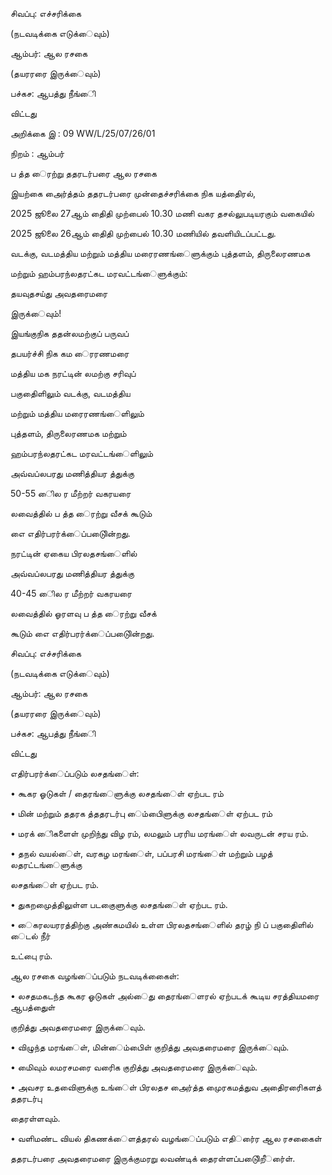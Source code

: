 சிவப்பு: எச்சரிக்கை

(நடவடிக்கை எடுக்ைவும்)

ஆம்பர்: ஆல ரசகை

(தயரரரை இருக்ைவும்)

பச்கச: ஆபத்து நீங்ைி

விட்டது

அறிக்கை இ : 09 WW/L/25/07/26/01

நிறம் : ஆம்பர்

ப த்த ைரற்று ததரடர்பரை ஆல ரசகை

இயற்கை அைர்த்தம் ததரடர்பரை முன்தைச்சரிக்கை நிக யத்திைரல்,

2025 ஜூலை 27ஆம் திைதி முற்பைல் 10.30 மணி வகர தசல்லுபடியரகும் வகையில்

2025 ஜூலை 26ஆம் திைதி முற்பைல் 10.30 மணியில் தவளியிடப்பட்டது.

வடக்கு, வடமத்திய மற்றும் மத்திய மரைரணங்ைளுக்கும் புத்தளம், திருலைரணமக

மற்றும் ஹம்பரந்லதரட்கட மரவட்டங்ைளுக்கும்:

தயவுதசய்து அவதரைமரை

இருக்ைவும்!

இயங்குநிக ததன்லமற்குப் பருவப்

தபயர்ச்சி நிக கம ைரரணமரை

மத்திய மக நரட்டின் லமற்கு சரிவுப்

பகுதிைளிலும் வடக்கு, வடமத்திய

மற்றும் மத்திய மரைரணங்ைளிலும்

புத்தளம், திருலைரணமக மற்றும்

ஹம்பரந்லதரட்கட மரவட்டங்ைளிலும்

அவ்வப்லபரது மணித்தியர த்துக்கு

50-55 ைில ர மீற்றர் வகரயரை

லவைத்தில் ப த்த ைரற்று வீசக் கூடும்

எை எதிர்பரர்க்ைப்படுைின்றது.

நரட்டின் ஏகைய பிரலதசங்ைளில்

அவ்வப்லபரது மணித்தியர த்துக்கு

40-45 ைில ர மீற்றர் வகரயரை

லவைத்தில் ஓரளவு ப த்த ைரற்று வீசக்

கூடும் எை எதிர்பரர்க்ைப்படுைின்றது.

சிவப்பு: எச்சரிக்கை

(நடவடிக்கை எடுக்ைவும்)

ஆம்பர்: ஆல ரசகை

(தயரரரை இருக்ைவும்)

பச்கச: ஆபத்து நீங்ைி

விட்டது

எதிர்பரர்க்ைப்படும் லசதங்ைள்:

• கூகர ஓடுகள் / தைரங்ைளுக்கு லசதங்ைள் ஏற்பட ரம்

• மின் மற்றும் ததரக த்ததரடர்பு ைம்பிைளுக்கு லசதங்ைள் ஏற்பட ரம்

• மரக் ைிகளைள் முறிந்து விழ ரம், லமலும் பரரிய மரங்ைள் லவருடன் சரய ரம்.

• தநல் வயல்ைள், வரகழ மரங்ைள், பப்பரசி மரங்ைள் மற்றும் பழத் லதரட்டங்ைளுக்கு

லசதங்ைள் ஏற்பட ரம்.

• துகறமுைத்திலுள்ள படகுைளுக்கு லசதங்ைள் ஏற்பட ரம்.

• ைகரலயரரத்திற்கு அண்கமயில் உள்ள பிரலதசங்ைளில் தரழ் நி ப் பகுதிைளில் ைடல் நீர்

உட்புை ரம்.

ஆல ரசகை வழங்ைப்படும் நடவடிக்கைைள்:

• லசதமகடந்த கூகர ஓடுகள் அல்ைது தைரங்ைளரல் ஏற்படக் கூடிய சரத்தியமரை ஆபத்துைள்

குறித்து அவதரைமரை இருக்ைவும்.

• விழுந்த மரங்ைள், மின்ைம்பிைள் குறித்து அவதரைமரை இருக்ைவும்.

• மிைவும் லமரசமரை வரைிக குறித்து அவதரைமரை இருக்ைவும்.

• அவசர உதவிைளுக்கு உங்ைள் பிரலதச அைர்த்த முைரகமத்துவ அதிைரரிைகளத் ததரடர்பு

தைரள்ளவும்.

• வளிமண்ட வியல் திகணக்ைளத்தரல் வழங்ைப்படும் எதிர்ைர ஆல ரசகைைள்

ததரடர்பரை அவதரைமரை இருக்குமரறு லவண்டிக் தைரள்ளப்படுைிறீர்ைள்.